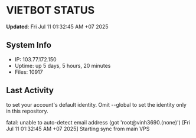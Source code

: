 # VIETBOT STATUS
**Updated**: Fri Jul 11 01:32:45 AM +07 2025

## System Info
- IP: 103.77.172.150
- Uptime: up 5 days, 5 hours, 20 minutes
- Files: 10917

## Last Activity
to set your account's default identity.
Omit --global to set the identity only in this repository.

fatal: unable to auto-detect email address (got 'root@vinh3690.(none)')
[Fri Jul 11 01:32:45 AM +07 2025] Starting sync from main VPS
